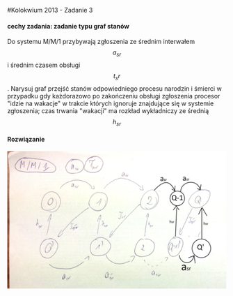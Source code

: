 #Kolokwium 2013 - Zadanie 3

#### cechy zadania: zadanie typu graf stanów

Do systemu M/M/1 przybywają zgłoszenia ze średnim interwałem  $$ a_{sr} $$ i średnim czasem obsługi $$ t_sr $$.
Narysuj graf przejść stanów odpowiedniego procesu narodzin i śmierci w przypadku gdy każdorazowo po zakończeniu obsługi zgłoszenia procesor "idzie na wakacje" w trakcie których ignoruje znajdujące się w systemie zgłoszenia;
czas trwania "wakacji" ma rozkład wykładniczy ze średnią $$ h_{sr} $$

#### Rozwiązanie

![03.jpg](03.jpg "03.jpg")

